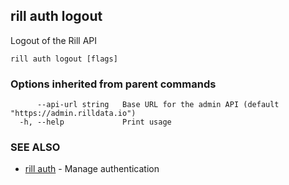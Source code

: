 ## rill auth logout

Logout of the Rill API

```
rill auth logout [flags]
```

### Options inherited from parent commands

```
      --api-url string   Base URL for the admin API (default "https://admin.rilldata.io")
  -h, --help             Print usage
```

### SEE ALSO

* [rill auth](auth.md)	 - Manage authentication

